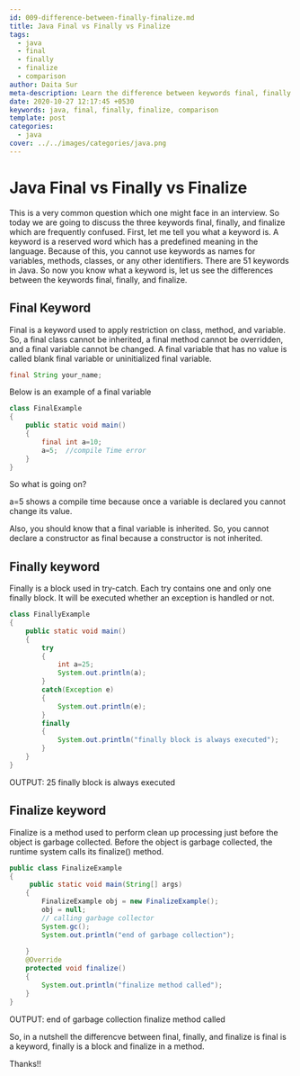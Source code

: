 ```yaml
---
id: 009-difference-between-finally-finalize.md
title: Java Final vs Finally vs Finalize
tags:
  - java
  - final
  - finally
  - finalize
  - comparison
author: Daita Sur
meta-description: Learn the difference between keywords final, finally and finalize in Java.
date: 2020-10-27 12:17:45 +0530
keywords: java, final, finally, finalize, comparison
template: post
categories:
  - java
cover: ../../images/categories/java.png
---
```


# Java Final vs Finally vs Finalize

This is a very common question which one might face in an interview. So today we are going to discuss the three keywords final, finally, and finalize which are frequently confused. First, let me tell you what a keyword is. A keyword is a reserved word which has a predefined meaning in the language. Because of this, you cannot use keywords as names for variables, methods, classes, or any other identifiers. There are 51 keywords in Java.
So now you know what a keyword is, let us see the differences between the keywords final, finally, and finalize.

## Final Keyword

Final is a keyword used to apply restriction on class, method, and variable. So, a final class cannot be inherited, a final method cannot be overridden, and a final variable cannot be changed. A final variable that has no value is called blank final variable or uninitialized final variable.

```java
final String your_name;
```
Below is an example of a final variable

```java
class FinalExample
{
    public static void main()
    {
        final int a=10;
        a=5;  //compile Time error
    }
}
```

So what is going on?

a=5 shows a compile time because once a variable is declared you cannot change its value.

Also, you should know that a final variable is inherited. So, you cannot declare a constructor as final because a constructor is not inherited.

## Finally keyword

Finally is a block used in try-catch. Each try contains one and only one finally block. It will be executed whether an exception is handled or not.

```java
class FinallyExample
{
    public static void main()
    {
        try
        {
            int a=25;
            System.out.println(a);
        }
        catch(Exception e)
        {
            System.out.println(e);
        }
        finally
        {
            System.out.println("finally block is always executed");
        }
    }
}
```
OUTPUT:
25
finally block is always executed

## Finalize keyword

Finalize is a method used to perform clean up processing just before the object is garbage collected. Before the object is garbage collected, the runtime system calls its finalize() method.

```java
public class FinalizeExample 
{  
     public static void main(String[] args)   
    {   
        FinalizeExample obj = new FinalizeExample();   
        obj = null;   
        // calling garbage collector    
        System.gc();   
        System.out.println("end of garbage collection");   
  
    }   
    @Override 
    protected void finalize()   
    {   
        System.out.println("finalize method called");   
    }   
} 
```
OUTPUT:
end of garbage collection
finalize method called

So, in a nutshell the differencve between final, finally, and finalize is final is a keyword, finally is a block and finalize in a method.

Thanks!!
